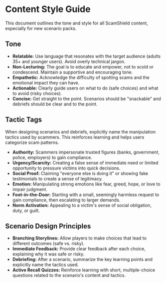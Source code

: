 # Content Style Guide

This document outlines the tone and style for all ScamShield content, especially for new scenario packs.

## Tone

-   **Relatable:** Use language that resonates with the target audience (adults 35+ and younger users). Avoid overly technical jargon.
-   **Non-Lecturing:** The goal is to educate and empower, not to scold or condescend. Maintain a supportive and encouraging tone.
-   **Empathetic:** Acknowledge the difficulty of spotting scams and the emotional impact they can have.
-   **Actionable:** Clearly guide users on what to do (safe choices) and what to avoid (risky choices).
-   **Concise:** Get straight to the point. Scenarios should be "snackable" and debriefs should be clear and to the point.

## Tactic Tags

When designing scenarios and debriefs, explicitly name the manipulation tactics used by scammers. This reinforces learning and helps users categorize scam patterns.

-   **Authority:** Scammers impersonate trusted figures (banks, government, police, employers) to gain compliance.
-   **Urgency/Scarcity:** Creating a false sense of immediate need or limited opportunity to pressure victims into quick decisions.
-   **Social Proof:** Claiming "everyone else is doing it" or showing fake testimonials to create a sense of legitimacy.
-   **Emotion:** Manipulating strong emotions like fear, greed, hope, or love to impair judgment.
-   **Foot-in-the-Door:** Starting with a small, seemingly harmless request to gain compliance, then escalating to larger demands.
-   **Norm Activation:** Appealing to a victim's sense of social obligation, duty, or guilt.

## Scenario Design Principles

-   **Branching Storylines:** Allow players to make choices that lead to different outcomes (safe vs. risky).
-   **Immediate Feedback:** Provide clear feedback after each choice, explaining why it was safe or risky.
-   **Debriefing:** After a scenario, summarize the key learning points and explicitly name the tactics used.
-   **Active Recall Quizzes:** Reinforce learning with short, multiple-choice questions related to the scenario's content and tactics.
